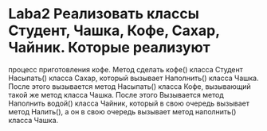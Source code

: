 # Laba2 Реализовать классы Студент, Чашка, Кофе, Сахар, Чайник. Которые реализуют 
процесс приготовления кофе. Метод сделать кофе() класса Студент Насыпать() класса
Сахар, который вызывает Наполнить() класса Чашка. После этого вызывается метод
Насыпать() класса Кофе, вызывающий такой же метод класса Чашка. После этого
Вызывается метод Наполнить водой() класса Чайник, который в свою очередь вызывает
метод Налить(), а он в свою очередь вызывает метод наполнить() класса Чашка.
